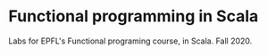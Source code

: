 # Functional programming in Scala

Labs for EPFL's Functional programing course, in Scala. Fall 2020. 
